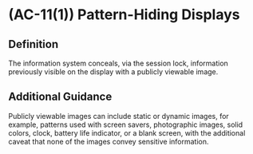 
# (AC-11(1)) Pattern-Hiding Displays

## Definition

The information system conceals, via the session lock, information previously visible on the display with a publicly viewable image.

## Additional Guidance

Publicly viewable images can include static or dynamic images, for example, patterns used with screen savers, photographic images, solid colors, clock, battery life indicator, or a blank screen, with the additional caveat that none of the images convey sensitive information.
